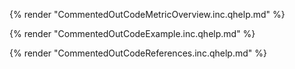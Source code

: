 {% render "CommentedOutCodeMetricOverview.inc.qhelp.md" %}

{% render "CommentedOutCodeExample.inc.qhelp.md" %}

{% render "CommentedOutCodeReferences.inc.qhelp.md" %}

